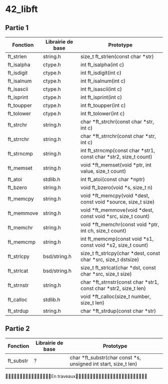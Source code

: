 # 42_libft

## Partie 1

|Fonction       |Librairie de base |Prototype                                                             |
|---            |---               |----------------------------------------------------------------------|
|ft_strlen      |string.h          |size_t	ft_strlen(const char *str)                                    |
|ft_isalpha     |ctype.h           |int	    ft_isalpha(int c)                                             |
|ft_isdigit     |ctype.h           |int	    ft_isdigit(int c)                                             |
|ft_isalnum     |ctype.h           |int	    ft_isalnum(int c)                                             |
|ft_isascii     |ctype.h           |int	    ft_isascii(int c)                                             |
|ft_isprint     |ctype.h           |int	    ft_isprint(int c)                                             |
|ft_toupper     |ctype.h           |int	    ft_toupper(int c)                                             |
|ft_tolower     |ctype.h           |int	    ft_tolower(int c)                                             |
|ft_strchr      |string.h          |char	  *ft_strchr(const char *str, int c)                            |
|ft_strrchr     |string.h          |char	  *ft_strrchr(const char *str, int c)                           |
|ft_strncmp     |string.h          |int	    ft_strncmp(const char *str1, const char *str2, size_t count)  |
|ft_memset      |string.h          |void	  *ft_memset(void *ptr, int value, size_t count)                |
|ft_atoi        |stdlib.h          |int	    ft_atoi(const char *nptr)                                     |
|ft_bzero       |string.h          |void	  ft_bzero(void *s, size_t n)                                   |
|ft_memcpy      |string.h          |void	  *ft_memcpy(void *dest, const void *source, size_t size)       |
|ft_memmove     |string.h          |void	  *ft_memmove(void *dest, const void *src, size_t count)        |
|ft_memchr      |string.h          |void	*ft_memchr(const void *ptr, int ch, size_t count)               |
|ft_memcmp      |string.h          |int	ft_memcmp(const void *s1, const void *s2, size_t count)           |
|ft_strlcpy     |bsd/string.h      |size_t	ft_strlcpy(char *dest, const char *src, size_t dstsize)       |
|ft_strlcat     |bsd/string.h      |size_t	ft_strlcat(char *dst, const char *src, size_t size)           |
|ft_strnstr     |string.h          |char	*ft_strnstr(const char *str1, const char *str2, size_t len)     |
|ft_calloc      |stdlib.h          |void	*ft_calloc(size_t number, size_t len)                           |
|ft_strdup      |string.h          |char	*ft_strdup(const char *str)                                     |

## Partie 2

|Fonction       |Librairie de base |Prototype                                                             |
|---            |---               |----------------------------------------------------------------------|
|ft_substr      |?                 |char	*ft_substr(char const *s, unsigned int start, size_t len)       |

🚧🚧🚧🚧🚧🚧🚧🚧🚧🚧🚧🚧🚧🚧🚧🚧En traveaux🚧🚧🚧🚧🚧🚧🚧🚧🚧🚧🚧🚧🚧🚧🚧🚧🚧🚧🚧🚧🚧🚧🚧🚧🚧
